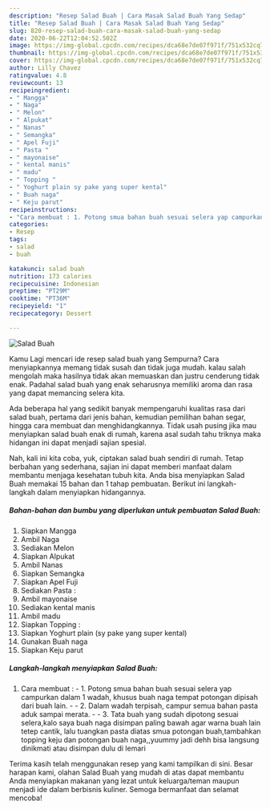 ```yaml
---
description: "Resep Salad Buah | Cara Masak Salad Buah Yang Sedap"
title: "Resep Salad Buah | Cara Masak Salad Buah Yang Sedap"
slug: 820-resep-salad-buah-cara-masak-salad-buah-yang-sedap
date: 2020-06-22T12:04:52.502Z
image: https://img-global.cpcdn.com/recipes/dca68e7de07f971f/751x532cq70/salad-buah-foto-resep-utama.jpg
thumbnail: https://img-global.cpcdn.com/recipes/dca68e7de07f971f/751x532cq70/salad-buah-foto-resep-utama.jpg
cover: https://img-global.cpcdn.com/recipes/dca68e7de07f971f/751x532cq70/salad-buah-foto-resep-utama.jpg
author: Lilly Chavez
ratingvalue: 4.8
reviewcount: 13
recipeingredient:
- " Mangga"
- " Naga"
- " Melon"
- " Alpukat"
- " Nanas"
- " Semangka"
- " Apel Fuji"
- " Pasta "
- " mayonaise"
- " kental manis"
- " madu"
- " Topping "
- " Yoghurt plain sy pake yang super kental"
- " Buah naga"
- " Keju parut"
recipeinstructions:
- "Cara membuat : 1. Potong smua bahan buah sesuai selera yap campurkan dalam 1 wadah, khusus buah naga tempat potongan dipisah dari buah lain.  2. Dalam wadah terpisah, campur semua bahan pasta aduk sampai merata.  3. Tata buah yang sudah dipotong sesuai selera,kalo saya buah naga disimpan paling bawah agar warna buah lain tetep cantik, lalu tuangkan pasta diatas smua potongan buah,tambahkan topping keju dan potongan buah naga,,yuummy jadi dehh bisa langsung dinikmati atau disimpan dulu di lemari"
categories:
- Resep
tags:
- salad
- buah

katakunci: salad buah 
nutrition: 173 calories
recipecuisine: Indonesian
preptime: "PT29M"
cooktime: "PT36M"
recipeyield: "1"
recipecategory: Dessert

---
```



![Salad Buah](https://img-global.cpcdn.com/recipes/dca68e7de07f971f/751x532cq70/salad-buah-foto-resep-utama.jpg)

Kamu Lagi mencari ide resep salad buah yang Sempurna? Cara menyiapkannya memang tidak susah dan tidak juga mudah. kalau salah mengolah maka hasilnya tidak akan memuaskan dan justru cenderung tidak enak. Padahal salad buah yang enak seharusnya memiliki aroma dan rasa yang dapat memancing selera kita.

Ada beberapa hal yang sedikit banyak mempengaruhi kualitas rasa dari salad buah, pertama dari jenis bahan, kemudian pemilihan bahan segar, hingga cara membuat dan menghidangkannya. Tidak usah pusing jika mau menyiapkan salad buah enak di rumah, karena asal sudah tahu triknya maka hidangan ini dapat menjadi sajian spesial.




Nah, kali ini kita coba, yuk, ciptakan salad buah sendiri di rumah. Tetap berbahan yang sederhana, sajian ini dapat memberi manfaat dalam membantu menjaga kesehatan tubuh kita. Anda bisa menyiapkan Salad Buah memakai 15 bahan dan 1 tahap pembuatan. Berikut ini langkah-langkah dalam menyiapkan hidangannya.

<!--inarticleads1-->

##### Bahan-bahan dan bumbu yang diperlukan untuk pembuatan Salad Buah:

1. Siapkan  Mangga
1. Ambil  Naga
1. Sediakan  Melon
1. Siapkan  Alpukat
1. Ambil  Nanas
1. Siapkan  Semangka
1. Siapkan  Apel Fuji
1. Sediakan  Pasta :
1. Ambil  mayonaise
1. Sediakan  kental manis
1. Ambil  madu
1. Siapkan  Topping :
1. Siapkan  Yoghurt plain (sy pake yang super kental)
1. Gunakan  Buah naga
1. Siapkan  Keju parut




<!--inarticleads2-->

##### Langkah-langkah menyiapkan Salad Buah:

1. Cara membuat : - 1. Potong smua bahan buah sesuai selera yap campurkan dalam 1 wadah, khusus buah naga tempat potongan dipisah dari buah lain. -  - 2. Dalam wadah terpisah, campur semua bahan pasta aduk sampai merata. -  - 3. Tata buah yang sudah dipotong sesuai selera,kalo saya buah naga disimpan paling bawah agar warna buah lain tetep cantik, lalu tuangkan pasta diatas smua potongan buah,tambahkan topping keju dan potongan buah naga,,yuummy jadi dehh bisa langsung dinikmati atau disimpan dulu di lemari




Terima kasih telah menggunakan resep yang kami tampilkan di sini. Besar harapan kami, olahan Salad Buah yang mudah di atas dapat membantu Anda menyiapkan makanan yang lezat untuk keluarga/teman maupun menjadi ide dalam berbisnis kuliner. Semoga bermanfaat dan selamat mencoba!
